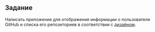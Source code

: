 ## Задание
Написать приложение для отображения информации о пользователе GitHub и списка его репозиториев в соответствии с [дизайном](https://www.figma.com/file/nPPYeW9okkBbIfxafG8XJP/Startup-Summer-2021-Task).
